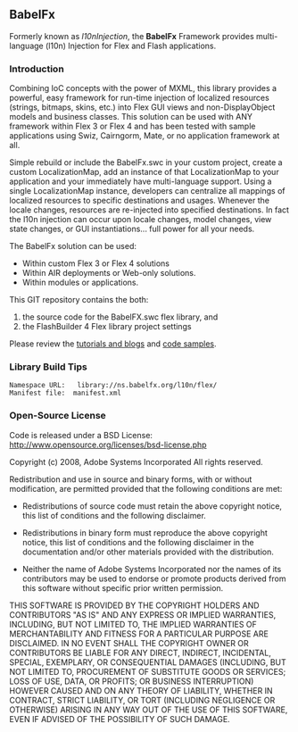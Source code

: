 ## BabelFx 

Formerly known as *l10nInjection*, the **BabelFx** Framework provides multi-language (l10n) Injection for Flex and Flash applications. 

### Introduction

Combining IoC concepts with the power of MXML, this library provides a powerful, easy framework for run-time 
injection of localized resources (strings, bitmaps, skins, etc.) into Flex GUI views and non-DisplayObject models 
and business classes. This solution can be used with ANY framework within Flex 3 or Flex 4 and has been tested 
with sample applications using Swiz, Cairngorm, Mate, or no application framework at all. 

Simple rebuild or include the BabelFx.swc in your custom project, create a custom LocalizationMap, add an 
instance of that LocalizationMap to your application and your immediately have multi-language support. Using a 
single LocalizationMap instance, developers can centralize all mappings of localized resources to specific 
destinations and usages. Whenever the locale changes, resources are re-injected into specified destinations. In fact 
the l10n injection can occur upon locale changes, model changes, view state changes, or GUI instantiations... 
full power for all your needs. 

The BabelFx solution can be used:

- Within custom Flex 3 or Flex 4 solutions 
- Within AIR deployments or Web-only solutions. 
- Within modules or applications.

This GIT repository contains the both: 

1. the source code for the BabelFX.swc flex library, and 
2. the FlashBuilder 4 Flex library project settings  

Please review the [tutorials and blogs](http://www.gridlinked.info) and [code samples](http://github.com/ThomasBurleson/l10nInjection_Samples/wiki). 


### Library Build Tips

    Namespace URL:   library://ns.babelfx.org/l10n/flex/
    Manifest file:  manifest.xml

### Open-Source License

Code is released under a BSD License:
http://www.opensource.org/licenses/bsd-license.php

Copyright (c) 2008, Adobe Systems Incorporated
All rights reserved.

Redistribution and use in source and binary forms, with or without
modification, are permitted provided that the following conditions are
met:

* Redistributions of source code must retain the above copyright notice,
  this list of conditions and the following disclaimer.

* Redistributions in binary form must reproduce the above copyright
  notice, this list of conditions and the following disclaimer in the
  documentation and/or other materials provided with the distribution.

* Neither the name of Adobe Systems Incorporated nor the names of its
  contributors may be used to endorse or promote products derived from
  this software without specific prior written permission.

THIS SOFTWARE IS PROVIDED BY THE COPYRIGHT HOLDERS AND CONTRIBUTORS "AS
IS" AND ANY EXPRESS OR IMPLIED WARRANTIES, INCLUDING, BUT NOT LIMITED TO,
THE IMPLIED WARRANTIES OF MERCHANTABILITY AND FITNESS FOR A PARTICULAR
PURPOSE ARE DISCLAIMED. IN NO EVENT SHALL THE COPYRIGHT OWNER OR
CONTRIBUTORS BE LIABLE FOR ANY DIRECT, INDIRECT, INCIDENTAL, SPECIAL,
EXEMPLARY, OR CONSEQUENTIAL DAMAGES (INCLUDING, BUT NOT LIMITED TO,
PROCUREMENT OF SUBSTITUTE GOODS OR SERVICES; LOSS OF USE, DATA, OR
PROFITS; OR BUSINESS INTERRUPTION) HOWEVER CAUSED AND ON ANY THEORY OF
LIABILITY, WHETHER IN CONTRACT, STRICT LIABILITY, OR TORT (INCLUDING
NEGLIGENCE OR OTHERWISE) ARISING IN ANY WAY OUT OF THE USE OF THIS
SOFTWARE, EVEN IF ADVISED OF THE POSSIBILITY OF SUCH DAMAGE.
